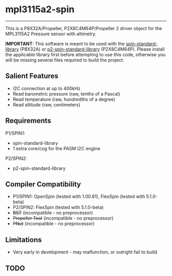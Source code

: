 # mpl3115a2-spin

----------------

This is a P8X32A/Propeller, P2X8C4M64P/Propeller 2 driver object for the MPL3115A2 Pressure sensor with altimetry.

**IMPORTANT**: This software is meant to be used with the [spin-standard-library](https://github.com/avsa242/spin-standard-library) (P8X32A) or [p2-spin-standard-library](https://github.com/avsa242/p2-spin-standard-library) (P2X8C4M64P). Please install the applicable library first before attempting to use this code, otherwise you will be missing several files required to build the project.

## Salient Features

* I2C connection at up to 400kHz
* Read barometric pressure (raw, tenths of a Pascal)
* Read temperature (raw, hundredths of a degree)
* Read altitude (raw, centimeters)

## Requirements

P1/SPIN1:

* spin-standard-library
* 1 extra core/cog for the PASM I2C engine

P2/SPIN2:

* p2-spin-standard-library

## Compiler Compatibility

* P1/SPIN1: OpenSpin (tested with 1.00.81), FlexSpin (tested with 5.1.0-beta)
* P2/SPIN2: FlexSpin (tested with 5.1.0-beta)
* ~~BST~~ (incompatible - no preprocessor)
* ~~Propeller Tool~~ (incompatible - no preprocessor)
* ~~PNut~~ (incompatible - no preprocessor)

## Limitations

* Very early in development - may malfunction, or outright fail to build

## TODO
